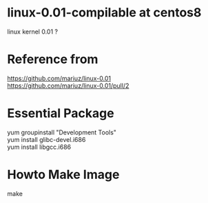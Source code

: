 # linux-0.01-compilable at centos8
linux kernel 0.01 ?


# Reference from 
https://github.com/mariuz/linux-0.01  
https://github.com/mariuz/linux-0.01/pull/2  


# Essential Package
yum groupinstall "Development Tools"  
yum install glibc-devel.i686   
yum install libgcc.i686  

# Howto Make Image 
make  
